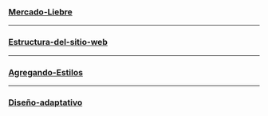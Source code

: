 ### [Mercado-Liebre](https://github.com/TomasReyes21/Mercado-Liebre/tree/master)

***
### [Estructura-del-sitio-web](https://github.com/TomasReyes21/Mercado-Liebre/tree/Estructura-del-sitio-web)

***
### [Agregando-Estilos](https://github.com/TomasReyes21/Mercado-Liebre/tree/Agregando-Estilos)

***
### [Diseño-adaptativo](https://github.com/TomasReyes21/Mercado-Liebre/tree/Dise%C3%B1o-adaptativo)

